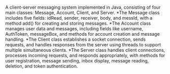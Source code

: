 A client-server messaging system implemented in Java, consisting of four main classes: Message, Account, Client, and Server. 
*The Message class includes five fields: idRead, sender, receiver, body, and messId, with a method add() for creating and storing messages. 
*The Account class manages user data and messages, including fields like username, AuthToken, messageBox, and methods for account creation and message handling. 
*The Client class establishes a socket connection, sends requests, and handles responses from the server using threads to support multiple simultaneous clients. 
*The Server class handles client connections, processes incoming requests, and responds appropriately, with methods for user registration, message sending, inbox display, message reading, deletion, and token authentication.
